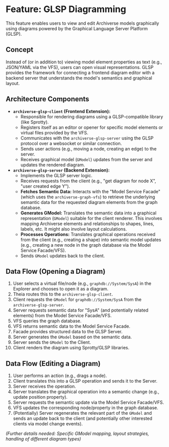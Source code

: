 # Feature: GLSP Diagramming

This feature enables users to view and edit Archiverse models graphically using diagrams powered by the Graphical Language Server Platform (GLSP).

## Concept

Instead of (or in addition to) viewing model element properties as text (e.g., JSON/YAML via the VFS), users can open visual representations. GLSP provides the framework for connecting a frontend diagram editor with a backend server that understands the model's semantics and graphical layout.

## Architecture Components

*   **`archiverse-glsp-client` (Frontend Extension):**
    *   Responsible for rendering diagrams using a GLSP-compatible library (like Sprotty).
    *   Registers itself as an editor or opener for specific model elements or virtual files provided by the VFS.
    *   Communicates with the `archiverse-glsp-server` using the GLSP protocol over a websocket or similar connection.
    *   Sends user actions (e.g., moving a node, creating an edge) to the server.
    *   Receives graphical model (`GModel`) updates from the server and updates the rendered diagram.
*   **`archiverse-glsp-server` (Backend Extension):**
    *   Implements the GLSP server logic.
    *   Receives requests from the client (e.g., "get diagram for node X", "user created edge Y").
    *   **Fetches Semantic Data:** Interacts with the "Model Service Facade" (which uses the `archiverse-graph-vfs`) to retrieve the underlying semantic data for the requested diagram elements from the graph database.
    *   **Generates GModel:** Translates the semantic data into a graphical representation (`GModel`) suitable for the client renderer. This involves mapping Archiverse elements and relationships to shapes, lines, labels, etc. It might also involve layout calculations.
    *   **Processes Operations:** Translates graphical operations received from the client (e.g., creating a shape) into semantic model updates (e.g., creating a new node in the graph database via the Model Service Facade/VFS).
    *   Sends `GModel` updates back to the client.

## Data Flow (Opening a Diagram)

1.  User selects a virtual file/node (e.g., `graphdb://System/SysA`) in the Explorer and chooses to open it as a diagram.
2.  Theia routes this to the `archiverse-glsp-client`.
3.  Client requests the `GModel` for `graphdb://System/SysA` from the `archiverse-glsp-server`.
4.  Server requests semantic data for "SysA" (and potentially related elements) from the Model Service Facade/VFS.
5.  VFS queries the graph database.
6.  VFS returns semantic data to the Model Service Facade.
7.  Facade provides structured data to the GLSP Server.
8.  Server generates the `GModel` based on the semantic data.
9.  Server sends the `GModel` to the Client.
10. Client renders the diagram using Sprotty/GLSP libraries.

## Data Flow (Editing a Diagram)

1.  User performs an action (e.g., drags a node).
2.  Client translates this into a GLSP operation and sends it to the Server.
3.  Server receives the operation.
4.  Server translates the graphical operation into a semantic change (e.g., update position property).
5.  Server requests the semantic update via the Model Service Facade/VFS.
6.  VFS updates the corresponding node/property in the graph database.
7.  (Potentially) Server regenerates the relevant part of the `GModel` and sends an update back to the client (and potentially other interested clients via model change events).

*(Further details needed: Specific GModel mapping, layout strategies, handling of different diagram types)*
